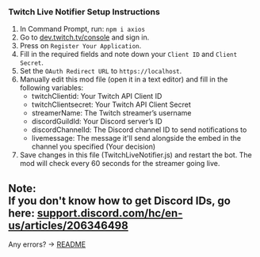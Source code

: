 ### Twitch Live Notifier Setup Instructions

1. In Command Prompt, run: `npm i axios`
2. Go to [dev.twitch.tv/console](https://dev.twitch.tv/console) and sign in.
3. Press on `Register Your Application`.
4. Fill in the required fields and note down your `Client ID` and `Client Secret`.
5. Set the `OAuth Redirect URL` to `https://localhost`.
6. Manually edit this mod file (open it in a text editor) and fill in the following variables:
    - twitchClientid: Your Twitch API Client ID
    - twitchClientsecret: Your Twitch API Client Secret
    - streamerName: The Twitch streamer’s username
    - discordGuildId: Your Discord server’s ID
    - discordChannelId: The Discord channel ID to send notifications to
    - livemessage: The message it'll send alongside the embed in the channel you specified (Your decision)
7. Save changes in this file (TwitchLiveNotifier.js) and restart the bot. The mod will check every 60 seconds for the streamer going live.  

Note:  
If you don't know how to get Discord IDs, go here: [support.discord.com/hc/en-us/articles/206346498](https://support.discord.com/hc/en-us/articles/206346498-Where-can-I-find-my-User-Server-Message-ID)
---
Any errors? 
-> [README](https://github.com/miroxik74/dbs-mods/blob/main/README.md)